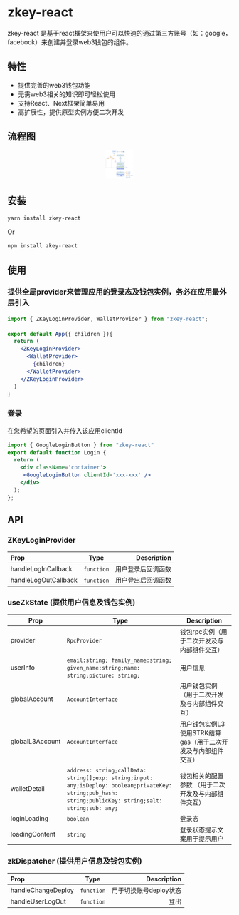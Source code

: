 # zkey-react

zkey-react
是基于react框架来使用户可以快速的通过第三方账号（如：google，facebook）来创建并登录web3钱包的组件。

## 特性

- 提供完善的web3钱包功能
- 无需web3相关的知识即可轻松使用
- 支持React、Next框架简单易用
- 高扩展性，提供原型实例方便二次开发

## 流程图

<p align="center">
  <img alt="zkey-react" height="64" src="./demo/zKey-react.png">
</p>

## 安装

```bash
yarn install zkey-react
```

Or

```bash
npm install zkey-react
```

## 使用

### 提供全局provider来管理应用的登录态及钱包实例，务必在应用最外层引入

```jsx
import { ZKeyLoginProvider, WalletProvider } from "zkey-react";

export default App({ children }){
  return (
    <ZKeyLoginProvider>
      <WalletProvider>
        {children}
      </WalletProvider>
    </ZKeyLoginProvider>
  )
}
```

### 登录

在您希望的页面引入并传入该应用clientId

```jsx
import { GoogleLoginButton } from "zkey-react"
export default function Login {
  return (
    <div className='container'>
     <GoogleLoginButton clientId='xxx-xxx' />
    </div>
  );
};

```

## API

### ZKeyLoginProvider

| Prop                 |    Type    |        Description |
| :------------------- | :--------: | -----------------: |
| handleLogInCallback  | `function` | 用户登录后回调函数 |
| handleLogOutCallback | `function` | 用户登出后回调函数 |

### useZkState (提供用户信息及钱包实例)

| Prop            | Type                                                                                                                                                       | Description                                                   |
| --------------- | ---------------------------------------------------------------------------------------------------------------------------------------------------------- | ------------------------------------------------------------- |
| provider        | `RpcProvider`                                                                                                                                              | 钱包rpc实例（用于二次开发及与内部组件交互）                   |
| userInfo        | `email:string; family_name:string; given_name:string;name: string;picture: string;`                                                                        | 用户信息                                                      |
| globalAccount   | `AccountInterface`                                                                                                                                         | 用户钱包实例（用于二次开发及与内部组件交互）                  |
| globalL3Account | `AccountInterface`                                                                                                                                         | 用户钱包实例L3使用STRK结算gas（用于二次开发及与内部组件交互） |
| walletDetail    | `address: string;callData: string[];exp: string;input: any;isDeploy: boolean;privateKey: string;pub_hash: string;publicKey: string;salt: string;sub: any;` | 钱包相关的配置参数 （用于二次开发及与内部组件交互）           |
| loginLoading    | `boolean`                                                                                                                                                  | 登录态                                                        |
| loadingContent  | `string`                                                                                                                                                   | 登录状态提示文案用于提示用户                                  |

### zkDispatcher (提供用户信息及钱包实例)

| Prop               |    Type    |            Description |
| :----------------- | :--------: | ---------------------: |
| handleChangeDeploy | `function` | 用于切换账号deploy状态 |
| handleUserLogOut   | `function` |                   登出 |
